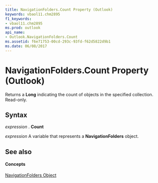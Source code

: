 ```yaml
---
title: NavigationFolders.Count Property (Outlook)
keywords: vbaol11.chm2895
f1_keywords:
- vbaol11.chm2895
ms.prod: outlook
api_name:
- Outlook.NavigationFolders.Count
ms.assetid: f6e71753-00cd-293c-93fd-f62d5822d9b1
ms.date: 06/08/2017
---
```



# NavigationFolders.Count Property (Outlook)

Returns a **Long** indicating the count of objects in the specified collection. Read-only.


## Syntax

 _expression_ . **Count**

 _expression_ A variable that represents a **NavigationFolders** object.


## See also


#### Concepts


[NavigationFolders Object](navigationfolders-object-outlook.md)

